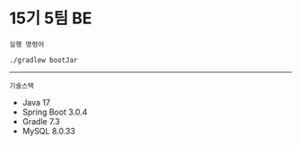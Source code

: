 # 15기 5팀 BE

`실행 명령어`

~~~
./gradlew bootJar
~~~


---



`기술스택`
- Java 17
- Spring Boot 3.0.4
- Gradle 7.3
- MySQL 8.0.33
